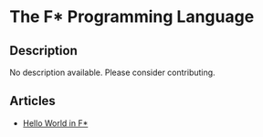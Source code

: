 # The F\* Programming Language

## Description

No description available. Please consider contributing.

## Articles

- [Hello World in F\*](https://sampleprograms.io/projects/hello-world/f-star)